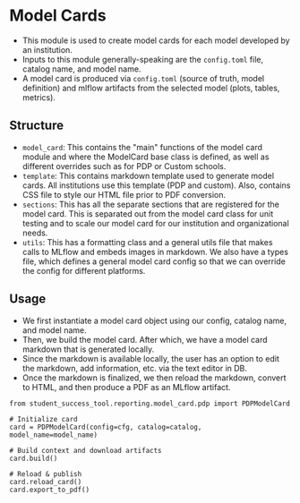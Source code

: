 # Model Cards 
- This module is used to create model cards for each model developed by an institution. 
- Inputs to this module generally-speaking are the `config.toml` file, catalog name, and model name.
- A model card is produced via `config.toml` (source of truth, model definition) and mlflow artifacts from the selected model (plots, tables, metrics).

## Structure
- `model_card`: This contains the "main" functions of the model card module and where the ModelCard base class is defined, as well as different overrides such as for PDP or Custom schools.
- `template`: This contains markdown template used to generate model cards. All institutions use this template (PDP and custom). Also, contains CSS file to style our HTML file prior to PDF conversion.
- `sections`: This has all the separate sections that are registered for the model card. This is separated out from the model card class
for unit testing and to scale our model card for our institution and organizational needs.
- `utils`: This has a formatting class and a general utils file that makes calls to MLflow and embeds images in markdown. We also have a types file, which defines a general model card config so that we can override the config for different platforms.

## Usage

- We first instantiate a model card object using our config, catalog name, and model name.
- Then, we build the model card. After which, we have a model card markdown that is generated locally.
- Since the markdown is available locally, the user has an option to edit the markdown, add information, etc. via the text editor in DB.
- Once the markdown is finalized, we then reload the markdown, convert to HTML, and then produce a PDF as an MLflow artifact.
```
from student_success_tool.reporting.model_card.pdp import PDPModelCard

# Initialize card
card = PDPModelCard(config=cfg, catalog=catalog, model_name=model_name)

# Build context and download artifacts
card.build()

# Reload & publish
card.reload_card()
card.export_to_pdf()
```
